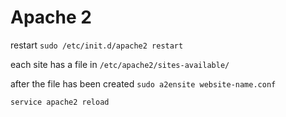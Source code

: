 # Apache 2


restart `sudo /etc/init.d/apache2 restart`

each site has a file in
`/etc/apache2/sites-available/`

after the file has been created
`sudo a2ensite website-name.conf`

`service apache2 reload`
